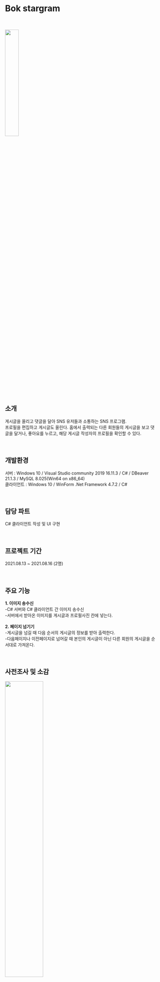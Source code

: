 # Bok stargram
<br><br>
<img src="https://user-images.githubusercontent.com/92618553/138406279-accebf90-7992-4dc7-a85c-e0c1f99d603d.PNG" width="30%" height="30%"><br><br><br>

소개
---
게시글을 올리고 댓글을 달아 SNS 유저들과 소통하는 SNS 프로그램.<br>
프로필을 편집하고 게시글도 올린다. 홈에서 출력되는 다른 회원들의 게시글을 보고 댓글을 달거나, 좋아요를 누르고, 해당 게시글 작성자의 프로필을 확인할 수 있다.<br><br><br>



개발환경
---
서버 : Windows 10 / Visual Studio community 2019 16.11.3 / C# / DBeaver 21.1.3 / MySQL 8.025(Win64 on x86_64)<br>
클라이언트 : Windows 10 / WinForm .Net Framework 4.7.2 / C#<br><br><br>



담당 파트
---
C# 클라이언트 작성 및 UI 구현<br><br><br>


프로젝트 기간
---
2021.08.13 ~ 2021.08.16 (2명)<br><br><br>


주요 기능
---
**1. 이미지 송수신**<br>
 -C# 서버와 C# 클라이언트 간 이미지 송수신<br>
 -서버에서 받아온 이미지를 게시글과 프로필사진 칸에 넣는다.<br><br>
**2. 페이지 넘기기**<br>
 -게시글을 넘길 때 다음 순서의 게시글의 정보를 받아 출력한다.<br>
 -다음페이지나 이전페이지로 넘어갈 때 본인의 게시글이 아닌 다른 회원의 게시글을 순서대로 가져온다.<br><br><br>



사전조사 및 소감
---
<img src="" width="50%"  height="50%"><br><br><br>



개발완료보고서
---
<img src = "https://user-images.githubusercontent.com/92618553/138406286-f34cac30-d338-48e0-80fa-d365464bf890.PNG" width="70%" height="70%"><br><br><br>



UI 흐름
---
<img src = "https://user-images.githubusercontent.com/92618553/138406301-1a79ffba-6234-48b6-89db-61248b0e1856.PNG" width="60%" height="60%"><br><br><br>



요구사항 분석서
---
<img src = "https://user-images.githubusercontent.com/92618553/138406308-3304c6ba-a9c6-43f3-b8ed-a2aa3ae2dcb2.PNG" width="80%" height="80%"><br><br><br>


작동 영상
---
https://user-images.githubusercontent.com/92618553/138409582-0bed4f3a-2f2d-4d1b-9d5f-7a0ba9b3a61d.mp4

https://user-images.githubusercontent.com/92618553/138409588-f8fc8e3b-3d8e-4f05-945e-6e47b3e8f378.mp4

<br><br><br>


작동 사진
---
> ### 로그인<br> 
 : 아이디와 비밀번호를 입력하는 텍스트박스의 테두리를 없애고, 색상을 변경해 깔끔하게 표현했다.<br>
<img src = "https://user-images.githubusercontent.com/92618553/138406343-9be415a8-6f21-47ae-a44b-2afa30dc89d3.PNG" width="50%" height="50%"><br><br><br>

> ### 회원가입<br> 
<img src = "https://user-images.githubusercontent.com/92618553/138406357-e387ede0-69c0-41ed-95c4-ef4dce4dc179.PNG" width="50%" height="50%"><br><br><br>

> ### 홈<br> 
 : 본인을 제외한 다른 유저들의 최근 게시글을 보여준다.<br>
<img src = "https://user-images.githubusercontent.com/92618553/138406371-8d69685a-126f-4294-8ef5-45d51e502e87.PNG" width="70%" height="70%"><br><br><br>

> ### 마이페이지<br> 
<img src = "https://user-images.githubusercontent.com/92618553/138406398-a1c6cf24-acca-410d-8d59-3e349e5a8cc3.PNG" width="50%" height="50%"><br><br><br>

> ### 게시글 작성<br> 
 : 게시글을 작성하면 서버를 통해 DB에 게시글이 저장된다.<br>
<img src = "https://user-images.githubusercontent.com/92618553/138406417-21bbfe1e-d441-4b08-969e-f521fdb18961.PNG" width="70%" height="70%"><br><br><br>

> ### 친구 검색<br> 
 : 이름을 검색하면 서버를 통해 검색되는 회원의 프로필을 가져온다.<br>
<img src = "https://user-images.githubusercontent.com/92618553/138406442-0d30d554-63fa-490b-bf5e-15067cf480e6.PNG" width="50%" height="50%"><br><br><br>


